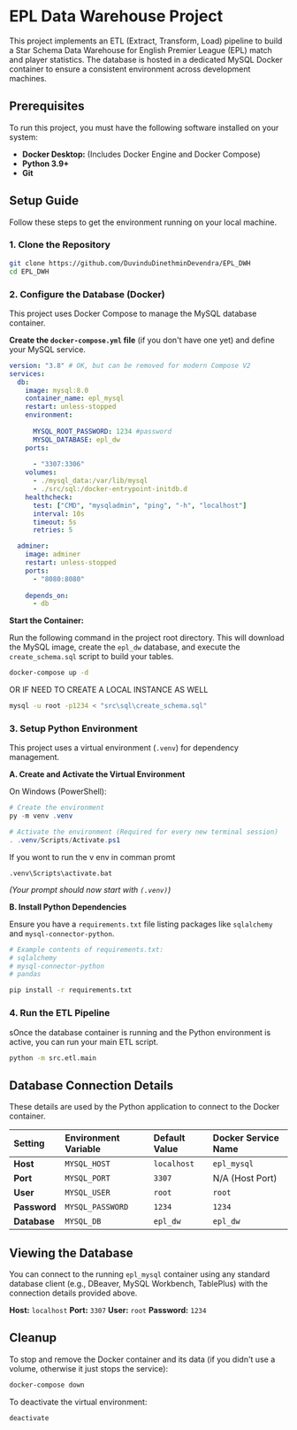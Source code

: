 
# EPL Data Warehouse Project

This project implements an ETL (Extract, Transform, Load) pipeline to build a Star Schema Data Warehouse for English Premier League (EPL) match and player statistics. The database is hosted in a dedicated MySQL Docker container to ensure a consistent environment across development machines.

## Prerequisites

To run this project, you must have the following software installed on your system:

  * **Docker Desktop:** (Includes Docker Engine and Docker Compose)
  * **Python 3.9+**
  * **Git**

## Setup Guide

Follow these steps to get the environment running on your local machine.

### 1\. Clone the Repository

```bash
git clone https://github.com/DuvinduDinethminDevendra/EPL_DWH
cd EPL_DWH
```

### 2\. Configure the Database (Docker)

This project uses Docker Compose to manage the MySQL database container.

**Create the `docker-compose.yml` file** (if you don't have one yet) and define your MySQL service.


```yaml
version: "3.8" # OK, but can be removed for modern Compose V2
services:
  db:
    image: mysql:8.0
    container_name: epl_mysql
    restart: unless-stopped
    environment:
     
      MYSQL_ROOT_PASSWORD: 1234 #password
      MYSQL_DATABASE: epl_dw
    ports:
      
      - "3307:3306" 
    volumes:
      - ./mysql_data:/var/lib/mysql
      - ./src/sql:/docker-entrypoint-initdb.d
    healthcheck:
      test: ["CMD", "mysqladmin", "ping", "-h", "localhost"]
      interval: 10s
      timeout: 5s
      retries: 5

  adminer:
    image: adminer
    restart: unless-stopped
    ports:
      - "8080:8080"
    
    depends_on:
      - db
```

**Start the Container:**

Run the following command in the project root directory. This will download the MySQL image, create the `epl_dw` database, and execute the `create_schema.sql` script to build your tables.

```bash
docker-compose up -d
```
OR IF NEED TO CREATE A LOCAL INSTANCE AS WELL
```bash
mysql -u root -p1234 < "src\sql\create_schema.sql"
```

### 3\. Setup Python Environment

This project uses a virtual environment (`.venv`) for dependency management.

**A. Create and Activate the Virtual Environment**

On Windows (PowerShell):

```powershell
# Create the environment
py -m venv .venv

# Activate the environment (Required for every new terminal session)
. .venv/Scripts/Activate.ps1
```
If you wont to run the v env in comman promt
```command prompt
.venv\Scripts\activate.bat
```

*(Your prompt should now start with `(.venv)`)*

**B. Install Python Dependencies**

Ensure you have a `requirements.txt` file listing packages like `sqlalchemy` and `mysql-connector-python`.

```bash
# Example contents of requirements.txt:
# sqlalchemy
# mysql-connector-python
# pandas

pip install -r requirements.txt
```

### 4\. Run the ETL Pipeline

sOnce the database container is running and the Python environment is active, you can run your main ETL script.

```bash
python -m src.etl.main
 ```

## Database Connection Details

These details are used by the Python application to connect to the Docker container.

| Setting | Environment Variable | Default Value | Docker Service Name |
| :--- | :--- | :--- | :--- |
| **Host** | `MYSQL_HOST` | `localhost` | `epl_mysql` |
| **Port** | `MYSQL_PORT` | `3307` | N/A (Host Port) |
| **User** | `MYSQL_USER` | `root` | `root` |
| **Password** | `MYSQL_PASSWORD` | `1234` | `1234` |
| **Database** | `MYSQL_DB` | `epl_dw` | `epl_dw` |

## Viewing the Database

You can connect to the running `epl_mysql` container using any standard database client (e.g., DBeaver, MySQL Workbench, TablePlus) with the connection details provided above.

**Host:** `localhost`
**Port:** `3307`
**User:** `root`
**Password:** `1234`

## Cleanup

To stop and remove the Docker container and its data (if you didn't use a volume, otherwise it just stops the service):

```bash
docker-compose down
```

To deactivate the virtual environment:

```bash
deactivate
```
